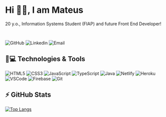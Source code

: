 # Hi 👋🏼, I am Mateus
20 y.o., Information Systems Student (FIAP) and future Front End Developer!

&nbsp;

![GitHub](https://img.shields.io/badge/Zucheli-100000?style=for-the-badge&logo=github&logoColor=white)
![Linkedin](https://img.shields.io/badge/Mateus_Zucheli-0077B5?style=for-the-badge&logo=linkedin&logoColor=white)
![Email](https://img.shields.io/badge/mateuszucheli@hotmail.com-0078D4?style=for-the-badge&logo=microsoft-outlook&logoColor=white)

## 🚀💻 Technologies & Tools
![HTML5](https://img.shields.io/badge/HTML5-E34F26?style=for-the-badge&logo=html5&logoColor=white)
![CSS3](https://img.shields.io/badge/CSS3-1572B6?style=for-the-badge&logo=css3&logoColor=white)
![JavaScript](https://img.shields.io/badge/JavaScript-323330?style=for-the-badge&logo=javascript&logoColor=F7DF1E)
![TypeScript](https://img.shields.io/badge/TypeScript-007ACC?style=for-the-badge&logo=typescript&logoColor=white)
![Java](https://img.shields.io/badge/Java-ED8B00?style=for-the-badge&logo=java&logoColor=white)
![Netlify](https://img.shields.io/badge/Netlify-00C7B7?style=for-the-badge&logo=netlify&logoColor=white)
![Heroku](https://img.shields.io/badge/Heroku-430098?style=for-the-badge&logo=heroku&logoColor=white)
![VSCode](https://img.shields.io/badge/Visual_Studio_Code-0078D4?style=for-the-badge&logo=visual%20studio%20code&logoColor=white)
![Firebase](https://img.shields.io/badge/firebase-ffca28?style=for-the-badge&logo=firebase&logoColor=white)
![Git](https://img.shields.io/badge/Git-F05032?style=for-the-badge&logo=git&logoColor=white)

## ⚡ GitHub Stats
[![Top Langs](https://github-readme-stats.vercel.app/api/top-langs/?username=Zucheli&layout=compact)](https://github.com/Zucheli/github-readme-stats)
